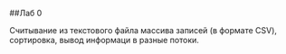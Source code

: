 ##Лаб 0

Cчитывание из текстового файла
массива записей (в формате CSV), cортировка, вывод информаци в разные потоки.